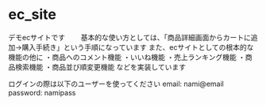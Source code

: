 # ec_site
デモecサイトです　　
基本的な使い方としては、「商品詳細画面からカートに追加→購入手続き」という手順になっています
また、ecサイトとしての根本的な機能の他に
・商品へのコメント機能
・いいね機能
・売上ランキング機能
・商品検索機能
・商品並び順変更機能
などを実装しています

ログインの際は以下のユーザーを使ってください
email: nami@email
password: namipass
